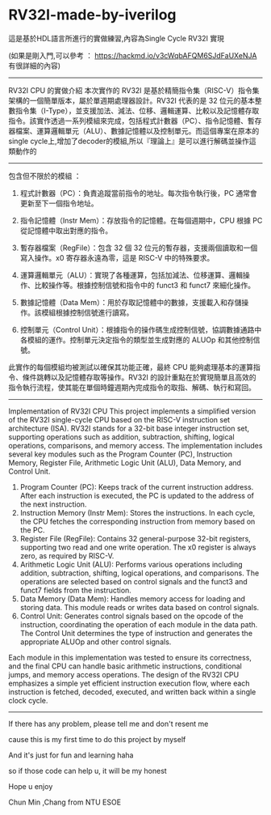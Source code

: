 # RV32I-made-by-iverilog
這是基於HDL語言所進行的實做練習,內容為Single Cycle RV32I 實現


(如果是剛入門,可以參考 ： https://hackmd.io/v3cWqbAFQM6SJdFaUXeNJA 有很詳細的內容)
***************************************************************************************************************
RV32I CPU 的實做介紹
本次實作的 RV32I 是基於精簡指令集（RISC-V）指令集架構的一個簡單版本，屬於單週期處理器設計。RV32I 代表的是 32 位元的基本整數指令集（I-Type），並支援加法、減法、位移、邏輯運算、比較以及記憶體存取指令。該實作透過一系列模組來完成，包括程式計數器（PC）、指令記憶體、暫存器檔案、運算邏輯單元（ALU）、數據記憶體以及控制單元。而這個專案在原本的single cycle上,增加了decoder的模組,所以『理論上』是可以進行解碼並操作這類動作的
********************************************************************************
包含但不限於的模組 ： 

1. 程式計數器（PC）：負責追蹤當前指令的地址。每次指令執行後，PC 通常會更新至下一個指令地址。

2. 指令記憶體（Instr Mem）：存放指令的記憶體。在每個週期中，CPU 根據 PC 從記憶體中取出對應的指令。

3. 暫存器檔案（RegFile）：包含 32 個 32 位元的暫存器，支援兩個讀取和一個寫入操作。x0 寄存器永遠為零，這是 RISC-V 中的特殊要求。

4. 運算邏輯單元（ALU）：實現了各種運算，包括加減法、位移運算、邏輯操作、比較操作等。根據控制信號和指令中的 funct3 和 funct7 來細化操作。

5. 數據記憶體（Data Mem）：用於存取記憶體中的數據，支援載入和存儲操作。該模組根據控制信號進行讀寫。

6. 控制單元（Control Unit）：根據指令的操作碼生成控制信號，協調數據通路中各模組的運作。控制單元決定指令的類型並生成對應的 ALUOp 和其他控制信號。

此實作的每個模組均被測試以確保其功能正確，最終 CPU 能夠處理基本的運算指令、條件跳轉以及記憶體存取等操作。RV32I 的設計重點在於實現簡單且高效的指令執行流程，使其能在單個時鐘週期內完成指令的取指、解碼、執行和寫回。
**************************************************************************************************************************************
Implementation of RV32I CPU
This project implements a simplified version of the RV32I single-cycle CPU based on the RISC-V instruction set architecture (ISA). RV32I stands for a 32-bit base integer instruction set, supporting operations such as addition, subtraction, shifting, logical operations, comparisons, and memory access. The implementation includes several key modules such as the Program Counter (PC), Instruction Memory, Register File, Arithmetic Logic Unit (ALU), Data Memory, and Control Unit.

1. Program Counter (PC): Keeps track of the current instruction address. After each instruction is executed, the PC is updated to the address of the next instruction.
2. Instruction Memory (Instr Mem): Stores the instructions. In each cycle, the CPU fetches the corresponding instruction from memory based on the PC.
3. Register File (RegFile): Contains 32 general-purpose 32-bit registers, supporting two read and one write operation. The x0 register is always zero, as required by RISC-V.
4. Arithmetic Logic Unit (ALU): Performs various operations including addition, subtraction, shifting, logical operations, and comparisons. The operations are selected based on control signals and the funct3 and funct7 fields from the instruction.
5. Data Memory (Data Mem): Handles memory access for loading and storing data. This module reads or writes data based on control signals.
6. Control Unit: Generates control signals based on the opcode of the instruction, coordinating the operation of each module in the data path. The Control Unit determines the type of instruction and generates the appropriate ALUOp and other control signals.

Each module in this implementation was tested to ensure its correctness, and the final CPU can handle basic arithmetic instructions, conditional jumps, and memory access operations. The design of the RV32I CPU emphasizes a simple yet efficient instruction execution flow, where each instruction is fetched, decoded, executed, and written back within a single clock cycle.
***********************************************************************************************
If there has any problem, please tell me and don't resent me 


cause this is my first time to do this project by myself 


And it's just for fun and learning haha


so if those code can help u, it will be my honest


Hope u enjoy


Chun Min ,Chang  from NTU ESOE





